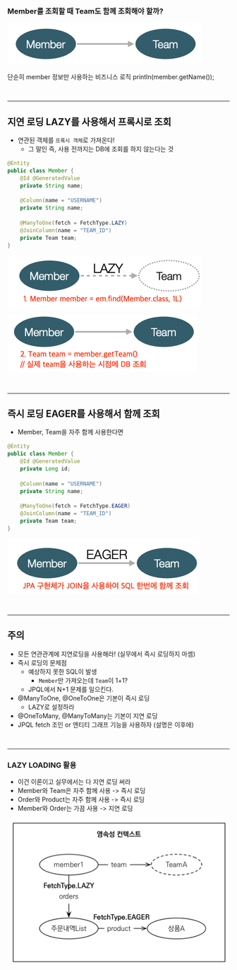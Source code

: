 ### Member를 조회할 때 Team도 함께 조회해야 할까?

![img_5.png](img_5.png)

단순히 member 정보만 사용하는 비즈니스 로직
println(member.getName());


<br>

---

## 지연 로딩 LAZY를 사용해서 프록시로 조회
- 연관된 객체를 `프록시 객체`로 가져온다!
  - 그 말인 즉, 사용 전까지는 DB에 조회를 하지 않는다는 것 

```java
@Entity
public class Member {
    @Id @GeneratedValue
    private String name;

    @Column(name = "USERNAME")
    private String name;
    
    @ManyToOne(fetch = FetchType.LAZY)
    @JoinColumn(name = "TEAM_ID")
    private Team team;
}
```
![img_7.png](img_7.png)

![img_8.png](img_8.png)

<br>

---


## 즉시 로딩 EAGER를 사용해서 함께 조회
- Member, Team을 자주 함께 사용한다면

```java
@Entity
public class Member {
    @Id @GeneratedValue
    private Long id;

    @Column(name = "USERNAME")
    private String name;
    
    @ManyToOne(fetch = FetchType.EAGER) 
    @JoinColumn(name = "TEAM_ID")
    private Team team;
}
```

![img_9.png](img_9.png)

<br>

---

## 주의

- 모든 연관관계에 지연로딩을 사용해라! (실무에서 즉시 로딩하지 마셈)
- 즉시 로딩의 문제점
  - 예상하지 못한 SQL이 발생
    - `Member`만 가져오는데 `Team`이 1+1? 
  - JPQL에서 N+1 문제를 일으킨다.
- @ManyToOne, @OneToOne은 기본이 즉시 로딩 
  - LAZY로 설정하라
- @OneToMany, @ManyToMany는 기본이 지연 로딩
- JPQL fetch 조인 or 엔티티 그래프 기능을 사용하자 (설명은 이후에)

<br>

---

### LAZY LOADING 활용

- 이건 이론이고 실무에서는 다 지연 로딩 써라
- Member와 Team은 자주 함께 사용 -> 즉시 로딩 
- Order와 Product는 자주 함께 사용 -> 즉시 로딩
- Member와 Order는 가끔 사용 -> 지연 로딩

![img_11.png](img_11.png)

